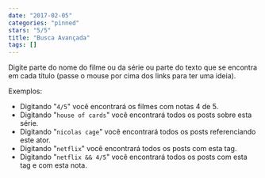 ```yaml
---
date: "2017-02-05"
categories: "pinned"
stars: "5/5"
title: "Busca Avançada"
tags: []
---
```

Digite parte do nome do filme ou da série ou parte do texto que se encontra em cada título (passe o mouse por cima dos links para ter uma ideia).

Exemplos:

 - Digitando "```4/5```" você encontrará os filmes com notas 4 de 5.
 - Digitando "```house of cards```" você encontrará todos os posts sobre esta série.
 - Digitando "```nicolas cage```" você encontrará todos os posts referenciando este ator.
 - Digitando "```netflix```" você encontrará todos os posts com esta tag.
 - Digitando "```netflix && 4/5```" você encontrará todos os posts com esta tag e com esta nota.
